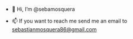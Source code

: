 - 👋 Hi, I’m @sebamosquera

- 📫 If you want to reach me send me an email to sebastianmosquera86@gmail.com

<!---
sebamosquera/sebamosquera is a ✨ special ✨ repository because its `README.md` (this file) appears on your GitHub profile.
You can click the Preview link to take a look at your changes.
--->
